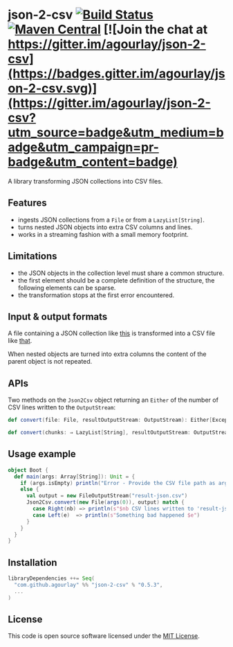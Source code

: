 json-2-csv [![Build Status](https://travis-ci.org/agourlay/json-2-csv.svg?branch=master)](https://travis-ci.org/agourlay/json-2-csv) [![Maven Central](https://maven-badges.herokuapp.com/maven-central/com.github.agourlay/json-2-csv_2.13/badge.svg)](https://maven-badges.herokuapp.com/maven-central/com.github.agourlay/json-2-csv_2.13) [![Join the chat at https://gitter.im/agourlay/json-2-csv](https://badges.gitter.im/agourlay/json-2-csv.svg)](https://gitter.im/agourlay/json-2-csv?utm_source=badge&utm_medium=badge&utm_campaign=pr-badge&utm_content=badge)
=========

A library transforming JSON collections into CSV files.

## Features

- ingests JSON collections from a `File` or from a `LazyList[String]`.
- turns nested JSON objects into extra CSV columns and lines.
- works in a streaming fashion with a small memory footprint.

## Limitations

- the JSON objects in the collection level must share a common structure.
- the first element should be a complete definition of the structure, the following elements can be sparse.
- the transformation stops at the first error encountered.

## Input & output formats

A file containing a JSON collection like [this](https://github.com/agourlay/json-2-csv/blob/master/src/test/resources/test.json) is transformed into a CSV file like [that](https://github.com/agourlay/json-2-csv/blob/master/src/test/resources/test-json.csv).

When nested objects are turned into extra columns the content of the parent object is not repeated.

## APIs

Two methods on the `Json2Csv` object returning an `Either` of the number of CSV lines written to the `OutputStream`:

```scala
def convert(file: File, resultOutputStream: OutputStream): Either[Exception, Long]

def convert(chunks: ⇒ LazyList[String], resultOutputStream: OutputStream): Either[Exception, Long]
```

## Usage example

```scala
object Boot {
  def main(args: Array[String]): Unit = {
    if (args.isEmpty) println("Error - Provide the CSV file path as argument ")
    else {
      val output = new FileOutputStream("result-json.csv")
      Json2Csv.convert(new File(args(0)), output) match {
        case Right(nb) => println(s"$nb CSV lines written to 'result-json.csv'")
        case Left(e)  => println(s"Something bad happened $e")
      }
    }
  }
}
```

## Installation

``` scala
libraryDependencies ++= Seq(
  "com.github.agourlay" %% "json-2-csv" % "0.5.3",
  ...
)
```

## License

This code is open source software licensed under the [MIT License]("http://opensource.org/licenses/MIT").
